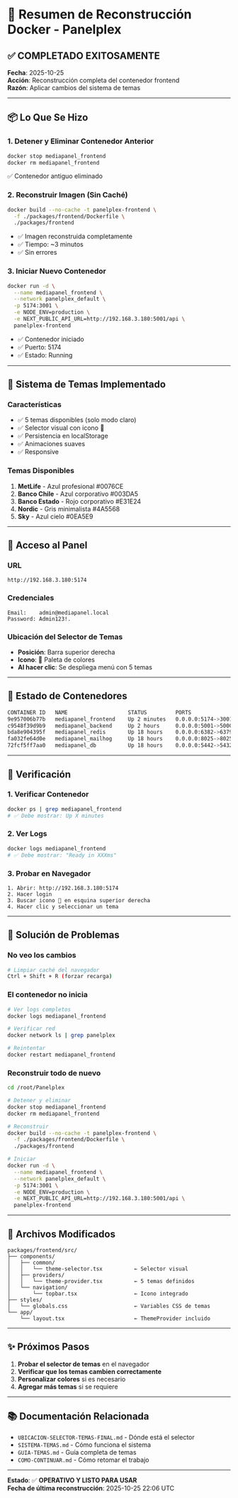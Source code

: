 # 🚀 Resumen de Reconstrucción Docker - Panelplex

## ✅ COMPLETADO EXITOSAMENTE

**Fecha**: 2025-10-25  
**Acción**: Reconstrucción completa del contenedor frontend  
**Razón**: Aplicar cambios del sistema de temas

---

## 📦 Lo Que Se Hizo

### 1. Detener y Eliminar Contenedor Anterior
```bash
docker stop mediapanel_frontend
docker rm mediapanel_frontend
```
✅ Contenedor antiguo eliminado

### 2. Reconstruir Imagen (Sin Caché)
```bash
docker build --no-cache -t panelplex-frontend \
  -f ./packages/frontend/Dockerfile \
  ./packages/frontend
```
- ✅ Imagen reconstruida completamente
- ✅ Tiempo: ~3 minutos
- ✅ Sin errores

### 3. Iniciar Nuevo Contenedor
```bash
docker run -d \
  --name mediapanel_frontend \
  --network panelplex_default \
  -p 5174:3001 \
  -e NODE_ENV=production \
  -e NEXT_PUBLIC_API_URL=http://192.168.3.180:5001/api \
  panelplex-frontend
```
- ✅ Contenedor iniciado
- ✅ Puerto: 5174
- ✅ Estado: Running

---

## 🎨 Sistema de Temas Implementado

### Características
- ✅ 5 temas disponibles (solo modo claro)
- ✅ Selector visual con icono 🎨
- ✅ Persistencia en localStorage
- ✅ Animaciones suaves
- ✅ Responsive

### Temas Disponibles
1. **MetLife** - Azul profesional #0076CE
2. **Banco Chile** - Azul corporativo #003DA5
3. **Banco Estado** - Rojo corporativo #E31E24
4. **Nordic** - Gris minimalista #4A5568
5. **Sky** - Azul cielo #0EA5E9

---

## 📍 Acceso al Panel

### URL
```
http://192.168.3.180:5174
```

### Credenciales
```
Email:    admin@mediapanel.local
Password: Admin123!.
```

### Ubicación del Selector de Temas
- **Posición**: Barra superior derecha
- **Icono**: 🎨 Paleta de colores
- **Al hacer clic**: Se despliega menú con 5 temas

---

## 🔧 Estado de Contenedores

```bash
CONTAINER ID   NAME                   STATUS         PORTS
9e957006b77b   mediapanel_frontend    Up 2 minutes   0.0.0.0:5174->3001/tcp
c9548f39d9b9   mediapanel_backend     Up 2 hours     0.0.0.0:5001->5000/tcp
bda8e904395f   mediapanel_redis       Up 18 hours    0.0.0.0:6382->6379/tcp
fa032fe64d0e   mediapanel_mailhog     Up 18 hours    0.0.0.0:8025->8025/tcp
72fcf5ff7aa0   mediapanel_db          Up 18 hours    0.0.0.0:5442->5432/tcp
```

---

## 🧪 Verificación

### 1. Verificar Contenedor
```bash
docker ps | grep mediapanel_frontend
# ✅ Debe mostrar: Up X minutes
```

### 2. Ver Logs
```bash
docker logs mediapanel_frontend
# ✅ Debe mostrar: "Ready in XXXms"
```

### 3. Probar en Navegador
```
1. Abrir: http://192.168.3.180:5174
2. Hacer login
3. Buscar icono 🎨 en esquina superior derecha
4. Hacer clic y seleccionar un tema
```

---

## 🐛 Solución de Problemas

### No veo los cambios
```bash
# Limpiar caché del navegador
Ctrl + Shift + R (forzar recarga)
```

### El contenedor no inicia
```bash
# Ver logs completos
docker logs mediapanel_frontend

# Verificar red
docker network ls | grep panelplex

# Reintentar
docker restart mediapanel_frontend
```

### Reconstruir todo de nuevo
```bash
cd /root/Panelplex

# Detener y eliminar
docker stop mediapanel_frontend
docker rm mediapanel_frontend

# Reconstruir
docker build --no-cache -t panelplex-frontend \
  -f ./packages/frontend/Dockerfile \
  ./packages/frontend

# Iniciar
docker run -d \
  --name mediapanel_frontend \
  --network panelplex_default \
  -p 5174:3001 \
  -e NODE_ENV=production \
  -e NEXT_PUBLIC_API_URL=http://192.168.3.180:5001/api \
  panelplex-frontend
```

---

## 📂 Archivos Modificados

```
packages/frontend/src/
├── components/
│   ├── common/
│   │   └── theme-selector.tsx          ← Selector visual
│   ├── providers/
│   │   └── theme-provider.tsx          ← 5 temas definidos
│   └── navigation/
│       └── topbar.tsx                  ← Icono integrado
├── styles/
│   └── globals.css                     ← Variables CSS de temas
└── app/
    └── layout.tsx                      ← ThemeProvider incluido
```

---

## ✨ Próximos Pasos

1. **Probar el selector de temas** en el navegador
2. **Verificar que los temas cambien correctamente**
3. **Personalizar colores** si es necesario
4. **Agregar más temas** si se requiere

---

## 📚 Documentación Relacionada

- `UBICACION-SELECTOR-TEMAS-FINAL.md` - Dónde está el selector
- `SISTEMA-TEMAS.md` - Cómo funciona el sistema
- `GUIA-TEMAS.md` - Guía completa de temas
- `COMO-CONTINUAR.md` - Cómo retomar el trabajo

---

**Estado**: ✅ **OPERATIVO Y LISTO PARA USAR**  
**Fecha de última reconstrucción**: 2025-10-25 22:06 UTC
